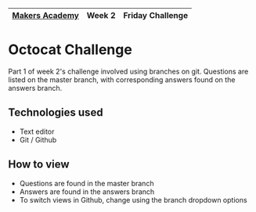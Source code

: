 | [Makers Academy](http://www.makersacademy.com) | Week 2 | Friday Challenge |
| ------ | ------ | ------ |

Octocat Challenge
=================

Part 1 of week 2's challenge involved using branches on git.  Questions are listed on the master branch, with corresponding answers found on the answers branch.  

Technologies used
-----------------
- Text editor
- Git / Github

How to view
-----------
- Questions are found in the master branch
- Answers are found in the answers branch
- To switch views in Github, change using the branch dropdown options